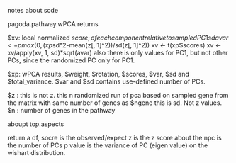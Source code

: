 notes about scde

pagoda.pathway.wPCA returns

$xv: local normalized $score; of each component relative to sampled PC1 sd
        avar <- pmax(0, (xp$sd^2-mean(z[, 1]^2))/sd(z[, 1]^2))
        xv <- t(xp$scores)
        xv <- xv/apply(xv, 1, sd)*sqrt(avar)
    also there is only values for PC1, but not other PCs, since the randomized PC only for PC1.

$xp: wPCA results, $weight, $rotation, $scores, $var, $sd and $total_variance. $var and $sd contains use-defined number of PCs.
        

$z  : this is not z. this n randomized run of pca based on sampled gene from the matrix with same number of genes as $ngene
        this is sd. Not z values.
$n : number of genes in the pathway


aboupt top.aspects

return a df,
socre is the observed/expect
z is the z score about the 
npc is the number of PCs
p value is the variance of PC (eigen value) on the wishart distribution.
